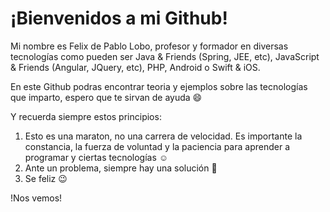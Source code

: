 # ¡Bienvenidos a mi Github!

Mi nombre es Felix de Pablo Lobo, profesor y formador en diversas tecnologías como pueden ser Java & Friends (Spring, JEE, etc), JavaScript & Friends (Angular, JQuery, etc), PHP, Android o Swift & iOS.

En este Github podras encontrar teoria y ejemplos sobre las tecnologías que imparto, espero que te sirvan de ayuda :smile:

Y recuerda siempre estos principios:

1. Esto es una maraton, no una carrera de velocidad. Es importante la constancia, la fuerza de voluntad y la paciencia para aprender a programar y ciertas tecnologías :relaxed:
2. Ante un problema, siempre hay una solución 💪
3. Se feliz :wink:

!Nos vemos! 

<!--
**fdepablo/fdepablo** is a ✨ _special_ ✨ repository because its `README.md` (this file) appears on your GitHub profile.

Here are some ideas to get you started:

- 🔭 I’m currently working on ...
- 🌱 I’m currently learning ...
- 👯 I’m looking to collaborate on ...
- 🤔 I’m looking for help with ...
- 💬 Ask me about ...
- 📫 How to reach me: ...
- 😄 Pronouns: ...
- ⚡ Fun fact: ...
-->
